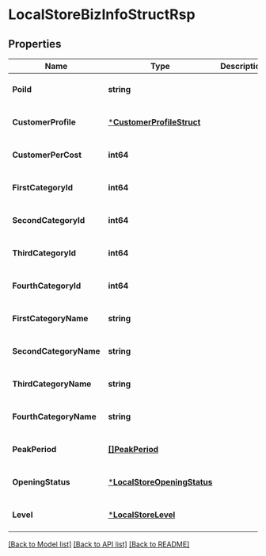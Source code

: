 # LocalStoreBizInfoStructRsp

## Properties
Name | Type | Description | Notes
------------ | ------------- | ------------- | -------------
**PoiId** | **string** |  | [optional] [default to null]
**CustomerProfile** | [***CustomerProfileStruct**](customer_profile_struct.md) |  | [optional] [default to null]
**CustomerPerCost** | **int64** |  | [optional] [default to null]
**FirstCategoryId** | **int64** |  | [optional] [default to null]
**SecondCategoryId** | **int64** |  | [optional] [default to null]
**ThirdCategoryId** | **int64** |  | [optional] [default to null]
**FourthCategoryId** | **int64** |  | [optional] [default to null]
**FirstCategoryName** | **string** |  | [optional] [default to null]
**SecondCategoryName** | **string** |  | [optional] [default to null]
**ThirdCategoryName** | **string** |  | [optional] [default to null]
**FourthCategoryName** | **string** |  | [optional] [default to null]
**PeakPeriod** | [**[]PeakPeriod**](peak_period.md) |  | [optional] [default to null]
**OpeningStatus** | [***LocalStoreOpeningStatus**](LocalStoreOpeningStatus.md) |  | [optional] [default to null]
**Level** | [***LocalStoreLevel**](LocalStoreLevel.md) |  | [optional] [default to null]

[[Back to Model list]](../README.md#documentation-for-models) [[Back to API list]](../README.md#documentation-for-api-endpoints) [[Back to README]](../README.md)


